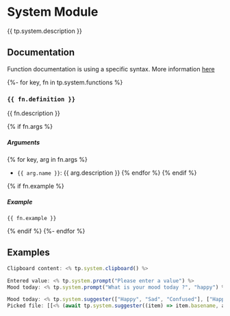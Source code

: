 # System Module

{{ tp.system.description }}

<!-- toc -->

## Documentation

Function documentation is using a specific syntax. More information [here](../../syntax.md#function-documentation-syntax)

{%- for key, fn in tp.system.functions %}
### `{{ fn.definition }}` 

{{ fn.description }}

{% if fn.args %}
##### Arguments

{% for key, arg in fn.args %}
- `{{ arg.name }}`: {{ arg.description }}
{% endfor %}
{% endif %}

{% if fn.example %}
##### Example

```
{{ fn.example }}
```
{% endif %}
{%- endfor %}

## Examples

```javascript
Clipboard content: <% tp.system.clipboard() %>

Entered value: <% tp.system.prompt("Please enter a value") %>
Mood today: <% tp.system.prompt("What is your mood today ?", "happy") %>

Mood today: <% tp.system.suggester(["Happy", "Sad", "Confused"], ["Happy", "Sad", "Confused"]) %>
Picked file: [[<% (await tp.system.suggester((item) => item.basename, app.vault.getMarkdownFiles())).basename %>]]
```